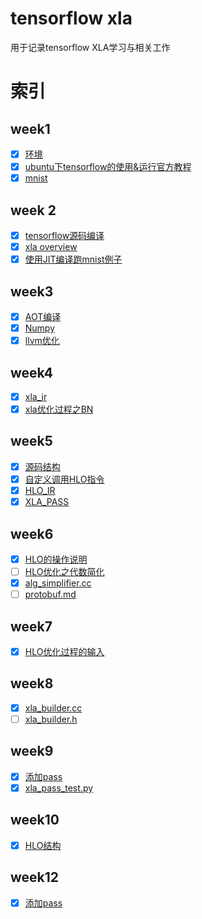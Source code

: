 # tensorflow xla
用于记录tensorflow XLA学习与相关工作

# 索引
## week1
- [x] [环境](https://github.com/dongbeiyewu/xla/blob/master/week1/%E7%8E%AF%E5%A2%83%E9%85%8D%E7%BD%AE.md)
- [x] [ubuntu下tensorflow的使用&运行官方教程](https://github.com/dongbeiyewu/xla/blob/master/week1/tensorflow.md)
- [x] [mnist](https://github.com/dongbeiyewu/xla/blob/master/week1/MNIST.md)
## week 2
- [x] [tensorflow源码编译](https://github.com/dongbeiyewu/xla/blob/master/week2/tensorflow%E6%BA%90%E7%A0%81%E7%BC%96%E8%AF%91.md)
- [x] [xla overview](https://github.com/dongbeiyewu/xla/blob/master/week2/xla%20overview.md)
- [x] [使用JIT编译跑mnist例子](https://github.com/dongbeiyewu/xla/blob/master/week2/%E4%BD%BF%E7%94%A8JIT%E7%BC%96%E8%AF%91.md)
## week3
- [x] [AOT编译](https://github.com/dongbeiyewu/xla/blob/master/week3/AOT%E7%BC%96%E8%AF%91.md)
- [x] [Numpy](https://github.com/dongbeiyewu/xla/blob/master/week3/numpy.md)
- [x] [llvm优化](https://github.com/dongbeiyewu/xla/blob/master/week3/%E4%BC%98%E5%8C%96.md)
## week4
- [x] [xla_ir](https://github.com/dongbeiyewu/xla/blob/master/week4/xla_ir%E8%8E%B7%E5%8F%96%E4%B8%8E%E8%A7%A3%E6%9E%90.md)
- [x] [xla优化过程之BN](https://github.com/dongbeiyewu/xla/blob/master/week4/xla%E4%BC%98%E5%8C%96%E8%BF%87%E7%A8%8B.md)

## week5
- [x] [源码结构](https://github.com/dongbeiyewu/xla/blob/master/week5/%E6%BA%90%E4%BB%A3%E7%A0%81%E7%BB%93%E6%9E%84.md)
- [x] [自定义调用HLO指令](https://github.com/dongbeiyewu/xla/blob/master/week5/%E8%87%AA%E5%AE%9A%E4%B9%89%E8%B0%83%E7%94%A8HLO%E6%8C%87%E4%BB%A4.md)
- [x] [HLO_IR](https://github.com/dongbeiyewu/xla/blob/master/week5/HLO_IR.md)
- [x] [XLA_PASS](https://github.com/dongbeiyewu/xla/blob/master/week5/XLA_pass.md)

## week6
- [x] [HLO的操作说明](https://github.com/dongbeiyewu/xla/blob/master/week6/HLO%E7%9A%84%E6%93%8D%E4%BD%9C%E8%AF%B4%E6%98%8E.md)
- [ ] [HLO优化之代数简化](https://github.com/dongbeiyewu/xla/blob/master/week6/HLO%E4%BC%98%E5%8C%96%E4%B9%8B%E4%BB%A3%E6%95%B0%E7%AE%80%E5%8C%96.md)
- [x] [alg_simplifier.cc](https://github.com/dongbeiyewu/xla/blob/master/week6/alg_simplifier.cc)
- [ ] [protobuf.md](https://github.com/dongbeiyewu/xla/blob/master/week6/protobuf.md)

## week7
- [x] [HLO优化过程的输入](https://github.com/dongbeiyewu/xla/blob/master/week7/HLO%E4%BC%98%E5%8C%96%E8%BF%87%E7%A8%8B%E7%9A%84%E8%BE%93%E5%85%A5.md)

## week8

- [x] [xla_builder.cc](https://github.com/dongbeiyewu/xla/blob/master/week8/xla_builder.cc)
- [ ] [xla_builder.h](https://github.com/dongbeiyewu/xla/blob/master/week8/xla_builder.h)

## week9
- [x] [添加pass](https://github.com/dongbeiyewu/xla/blob/master/week9/%E6%B7%BB%E5%8A%A0pass.md)
- [x] [xla_pass_test.py](https://github.com/dongbeiyewu/xla/blob/master/week9/xla_pass_test.py)
  
## week10
- [x] [HLO结构](https://github.com/dongbeiyewu/xla/blob/master/week10/HLO%E7%BB%93%E6%9E%84.md)


## week12
- [x] [添加pass](https://github.com/dongbeiyewu/xla/blob/master/week12/%E6%B7%BB%E5%8A%A0pass.md)




